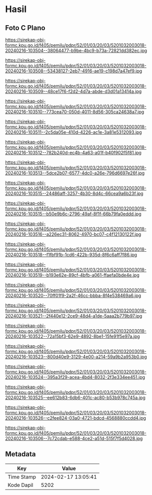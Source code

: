 # Hasil

## Foto C Plano

https://sirekap-obj-formc.kpu.go.id/f405/pemilu/pdpr/52/01/03/20/03/5201032003018-20240216-103504--38064477-b9be-4bc9-b73a-72821dd382ec.jpg

https://sirekap-obj-formc.kpu.go.id/f405/pemilu/pdpr/52/01/03/20/03/5201032003018-20240216-103508--53438127-2eb7-4916-ae19-c198d7a47ef9.jpg

https://sirekap-obj-formc.kpu.go.id/f405/pemilu/pdpr/52/01/03/20/03/5201032003018-20240216-103509--48ce17f6-f2d2-4d7a-abde-d3d01a13414a.jpg

https://sirekap-obj-formc.kpu.go.id/f405/pemilu/pdpr/52/01/03/20/03/5201032003018-20240216-103510--773cea70-050d-4011-8d56-305ca24638a7.jpg

https://sirekap-obj-formc.kpu.go.id/f405/pemilu/pdpr/52/01/03/20/03/5201032003018-20240216-103511--2c5da05e-410d-4226-ac1e-3a81e5312093.jpg

https://sirekap-obj-formc.kpu.go.id/f405/pemilu/pdpr/52/01/03/20/03/5201032003018-20240216-103512--782b240d-ec4b-4a63-a01f-b40f902f5f81.jpg

https://sirekap-obj-formc.kpu.go.id/f405/pemilu/pdpr/52/01/03/20/03/5201032003018-20240216-103513--5dce2b07-6577-4dc0-a26e-796d6697e26f.jpg

https://sirekap-obj-formc.kpu.go.id/f405/pemilu/pdpr/52/01/03/20/03/5201032003018-20240216-103515--24486aff-3257-4b30-8d4c-66cea9a6b23f.jpg

https://sirekap-obj-formc.kpu.go.id/f405/pemilu/pdpr/52/01/03/20/03/5201032003018-20240216-103515--b50e9b6c-2796-49af-8f1f-66b79fa0eddd.jpg

https://sirekap-obj-formc.kpu.go.id/f405/pemilu/pdpr/52/01/03/20/03/5201032003018-20240216-103516--a226ec31-8062-4970-bc07-c4f12130122f.jpg

https://sirekap-obj-formc.kpu.go.id/f405/pemilu/pdpr/52/01/03/20/03/5201032003018-20240216-103518--f1fbf91b-1cd6-422b-935d-8f6c6aff7f86.jpg

https://sirekap-obj-formc.kpu.go.id/f405/pemilu/pdpr/52/01/03/20/03/5201032003018-20240216-103519--b193e62e-89cf-4bfb-a061-ffaefa0bde4e.jpg

https://sirekap-obj-formc.kpu.go.id/f405/pemilu/pdpr/52/01/03/20/03/5201032003018-20240216-103520--70ff01f9-2a2f-46cc-bbba-8f4e538469a6.jpg

https://sirekap-obj-formc.kpu.go.id/f405/pemilu/pdpr/52/01/03/20/03/5201032003018-20240216-103521--2f440e12-2ce9-48d4-a1de-5aaa2b779b97.jpg

https://sirekap-obj-formc.kpu.go.id/f405/pemilu/pdpr/52/01/03/20/03/5201032003018-20240216-103522--72a15bf3-62e9-4892-8be1-15fe91f5e97a.jpg

https://sirekap-obj-formc.kpu.go.id/f405/pemilu/pdpr/52/01/03/20/03/5201032003018-20240216-103523--800d40e9-3129-4e00-a214-59a9b2a953b0.jpg

https://sirekap-obj-formc.kpu.go.id/f405/pemilu/pdpr/52/01/03/20/03/5201032003018-20240216-103524--395a3f29-acea-4bd4-8032-2f3e334ee451.jpg

https://sirekap-obj-formc.kpu.go.id/f405/pemilu/pdpr/52/01/03/20/03/5201032003018-20240216-103525--ee612b83-6db6-401c-ac80-b53b978c745a.jpg

https://sirekap-obj-formc.kpu.go.id/f405/pemilu/pdpr/52/01/03/20/03/5201032003018-20240216-103526--c2fee824-03a0-4721-bdcd-4568880ccdd4.jpg

https://sirekap-obj-formc.kpu.go.id/f405/pemilu/pdpr/52/01/03/20/03/5201032003018-20240216-103506--7c72cdab-e588-4ce2-a51d-515f7f5d4028.jpg


## Metadata

| Key        | Value               |
| ---------- | ------------------- |
| Time Stamp | 2024-02-17 13:05:41 |
| Kode Dapil | 5202                |



